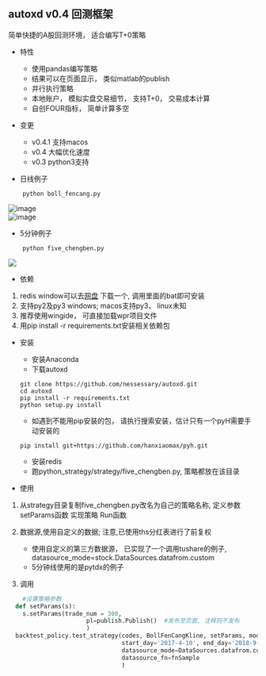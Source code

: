 autoxd v0.4 回测框架
------

简单快捷的A股回测环境， 适合编写T+0策略

- 特性
  * 使用pandas编写策略
  * 结果可以在页面显示， 类似matlab的publish
  * 并行执行策略
  * 本地账户， 模拟实盘交易细节， 支持T+0， 交易成本计算
  * 自创FOUR指标， 简单计算多空

- 变更
  * v0.4.1 支持macos
  * v0.4 大幅优化速度
  * v0.3 python3支持

- 日线例子

```
	python boll_fencang.py
```

   ![image](https://github.com/nessessary/autoxd/raw/master/pics/autoxd_backtest_result.png)<br>
   ![image](https://github.com/nessessary/autoxd/raw/master/pics/autoxd_backtest_result_kline.png)

- 5分钟例子

```
	python five_chengben.py
```

   <img src="https://github.com/nessessary/autoxd/raw/master/pics/five.png"></img>


- 依赖
1. redis
	window可以去[网盘](https://pan.baidu.com/s/1pMoB83h) 下载一个, 调用里面的bat即可安装
2. 支持py2及py3 windows; macos支持py3， linux未知
3. 推荐使用wingide， 可直接加载wpr项目文件
4. 用pip install -r requirements.txt安装相关依赖包

- 安装
  * 安装Anaconda
  * 下载autoxd
  ```
  git clone https://github.com/nessessary/autoxd.git
  cd autoxd
  pip install -r requirements.txt
  python setup.py install
  ```
  * 如遇到不能用pip安装的包， 请执行搜索安装，估计只有一个pyH需要手动安装的
  ```
  pip install git+https://github.com/hanxiaomax/pyh.git
  ```
  * 安装redis
  * 跑python_strategy/strategy/five_chengben.py, 策略都放在该目录

- 使用

1. 从strategy目录复制five_chengben.py改名为自己的策略名称, 定义参数  setParams函数
  实现策略 Run函数


2. 数据源,使用自定义的数据; 注意,已使用ths分红表进行了前复权<br>
      * 使用自定义的第三方数据源， 已实现了一个调用tushare的例子,
      datasource_mode=stock.DataSources.datafrom.custom
      * 5分钟线使用的是pytdx的例子

3. 调用
```python
    #设置策略参数
  def setParams(s):
  	s.setParams(trade_num = 300,
                      pl=publish.Publish()	#发布至页面, 注释则不发布
                      )
  backtest_policy.test_strategy(codes, BollFenCangKline, setParams, mode=myenum.hisdat_mode,
                                start_day='2017-4-10', end_day='2018-9-15',
                                datasource_mode=DataSources.datafrom.custom,
                                datasource_fn=fnSample
                                )
```
